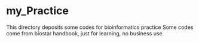 # my_Practice
This directory deposits some codes for bioinformatics practice 
Some codes come from biostar handbook, just for learning, no business use.
